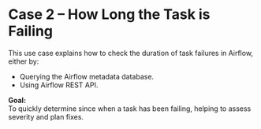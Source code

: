 # Case 2 – How Long the Task is Failing

This use case explains how to check the duration of task failures in Airflow, either by:
- Querying the Airflow metadata database.
- Using Airflow REST API.

**Goal:**  
To quickly determine since when a task has been failing, helping to assess severity and plan fixes.
